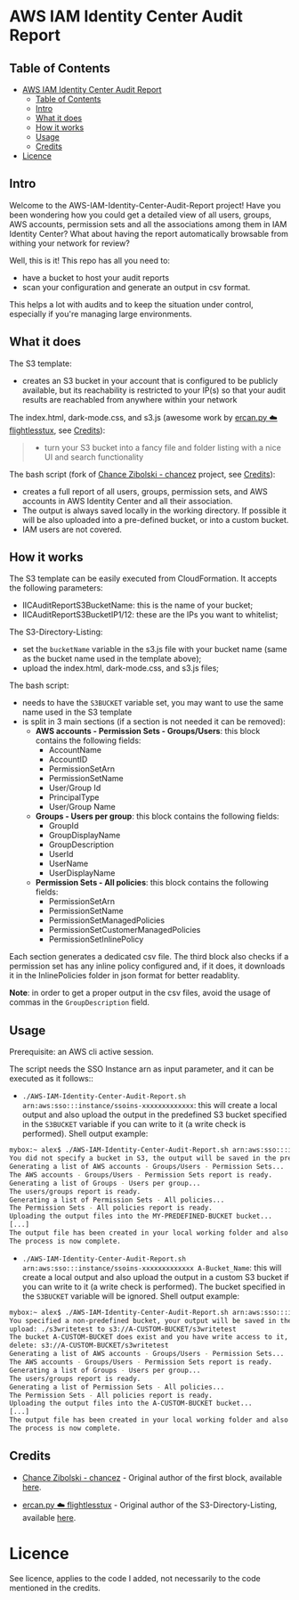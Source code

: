# AWS IAM Identity Center Audit Report

## Table of Contents
- [AWS IAM Identity Center Audit Report](#aws-iam-identity-center-audit-report)
  - [Table of Contents](#table-of-contents)
  - [Intro](#intro)
  - [What it does](#what-it-does)
  - [How it works](#how-it-works)
  - [Usage](#usage)
  - [Credits](#credits)
- [Licence](#licence)

## Intro
Welcome to the AWS-IAM-Identity-Center-Audit-Report project! Have you been wondering how you could get a detailed view of all users, groups, AWS accounts, permission sets and all the associations among them in IAM Identity Center? What about having the report automatically browsable from withing your network for review? 

Well, this is it! This repo has all you need to:
* have a bucket to host your audit reports
* scan your configuration and generate an output in csv format. 

This helps a lot with audits and to keep the situation under control, especially if you're managing large environments.

## What it does
The S3 template: 
* creates an S3 bucket in your account that is configured to be publicly available, but its reachability is restricted to your IP(s) so that your audit results are reachabled from anywhere within your network

The index.html, dark-mode.css, and s3.js (awesome work by [ercan.py ☁️ flightlesstux](https://github.com/flightlesstux), see [Credits](#credits)):
> * turn your S3 bucket into a fancy file and folder listing with a nice UI and search functionality 

The bash script (fork of [Chance Zibolski - chancez](https://gist.github.com/chancez) project, see [Credits](#credits)): 
* creates a full report of all users, groups, permission sets, and AWS accounts in AWS Identity Center and all their association.
* The output is always saved locally in the working directory. If possible it will be also uploaded into a pre-defined bucket, or into a custom bucket.
* IAM users are not covered.

## How it works
The S3 template can be easily executed from CloudFormation. It accepts the following parameters:
* IICAuditReportS3BucketName: this is the name of your bucket;
* IICAuditReportS3BucketIP1/12: these are the IPs you want to whitelist;

The S3-Directory-Listing:
* set the `bucketName` variable in the s3.js file with your bucket name (same as the bucket name used in the template above);
* upload the index.html, dark-mode.css, and s3.js files;

The bash script: 
* needs to have the `S3BUCKET` variable set, you may want to use the same name used in the S3 template
* is split in 3 main sections (if a section is not needed it can be removed):
  * **AWS accounts - Permission Sets - Groups/Users**: this block contains the following fields: 
    * AccountName
    * AccountID
    * PermissionSetArn
    * PermissionSetName
    * User/Group Id
    * PrincipalType
    * User/Group Name
  * **Groups - Users per group**: this block contains the following fields: 
    * GroupId
    * GroupDisplayName
    * GroupDescription
    * UserId
    * UserName
    * UserDisplayName
  * **Permission Sets - All policies**: this block contains the following fields:
    * PermissionSetArn
    * PermissionSetName
    * PermissionSetManagedPolicies
    * PermissionSetCustomerManagedPolicies
    * PermissionSetInlinePolicy

Each section generates a dedicated csv file. The third block also checks if a permission set has any inline policy configured and, if it does, it downloads it in the InlinePolicies folder in json format for better readablity.

**Note**: in order to get a proper output in the csv files, avoid the usage of commas in the `GroupDescription` field. 

## Usage
Prerequisite: an AWS cli active session.

The script needs the SSO Instance arn as input parameter, and it can be executed as it follows::
* `./AWS-IAM-Identity-Center-Audit-Report.sh arn:aws:sso:::instance/ssoins-xxxxxxxxxxxxx`: this will create a local output and also upload the output in the predefined S3 bucket specified in the `S3BUCKET` variable if you can write to it (a write check is performed). Shell output example:

```bash
mybox:~ alex$ ./AWS-IAM-Identity-Center-Audit-Report.sh arn:aws:sso:::instance/ssoins-xxxxxxxxx
You did not specify a bucket in S3, the output will be saved in the pre-defined bucket MY-PREDEFINED-BUCKET , continuing...
Generating a list of AWS accounts - Groups/Users - Permission Sets...
The AWS accounts - Groups/Users - Permission Sets report is ready.
Generating a list of Groups - Users per group...
The users/groups report is ready.
Generating a list of Permission Sets - All policies...
The Permission Sets - All policies report is ready.
Uploading the output files into the MY-PREDEFINED-BUCKET bucket...
[...]
The output file has been created in your local working folder and also uploaded into the MY-PREDEFINED-BUCKET bucket.
The process is now complete.
```

*  `./AWS-IAM-Identity-Center-Audit-Report.sh arn:aws:sso:::instance/ssoins-xxxxxxxxxxxxx A-Bucket_Name`: this will create a local output and also upload the output in a custom S3 bucket if you can write to it (a write check is performed). The bucket specified in the `S3BUCKET` variable will be ignored. Shell output example:

```bash
mybox:~ alex$ ./AWS-IAM-Identity-Center-Audit-Report.sh arn:aws:sso:::instance/ssoins-xxxxxxxxx A-CUSTOM-BUCKET
You specified a non-predefined bucket, your output will be saved in the A-CUSTOM-BUCKET S3 bucket, if it exists and if you can access it, checking....
upload: ./s3writetest to s3://A-CUSTOM-BUCKET/s3writetest
The bucket A-CUSTOM-BUCKET does exist and you have write access to it, your content will be saved also in there.
delete: s3://A-CUSTOM-BUCKET/s3writetest
Generating a list of AWS accounts - Groups/Users - Permission Sets...
The AWS accounts - Groups/Users - Permission Sets report is ready.
Generating a list of Groups - Users per group...
The users/groups report is ready.
Generating a list of Permission Sets - All policies...
The Permission Sets - All policies report is ready.
Uploading the output files into the A-CUSTOM-BUCKET bucket...
[...]
The output file has been created in your local working folder and also uploaded into the A-CUSTOM-BUCKET bucket.
The process is now complete.
```

## Credits

* [Chance Zibolski - chancez](https://gist.github.com/chancez) - Original author of the first block, available [here](https://gist.github.com/chancez/ddf9ba826d7a48d121eec0fbf409b62d#file-permission-sets-export-sh).

* [ercan.py ☁️ flightlesstux](https://github.com/flightlesstux) - Original author of the S3-Directory-Listing, available [here](https://github.com/flightlesstux/S3-Directory-Listing).

# Licence
See licence, applies to the code I added, not necessarily to the code mentioned in the credits.
